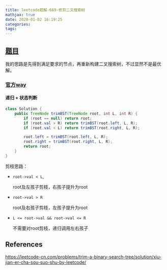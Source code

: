 ```yaml
---
title: leetcode题解-669-修剪二叉搜索树
mathjax: true
date: 2020-01-02 16:19:25
categories:
tags:
---
```


## [题目](https://leetcode-cn.com/problems/trim-a-binary-search-tree/)

我的思路是先得到满足要求的节点，再重新构建二叉搜索树，不过显然不是最优解。

### [官方way](https://leetcode-cn.com/problems/trim-a-binary-search-tree/solution/xiu-jian-er-cha-sou-suo-shu-by-leetcode/)

#### 递归 + 状态判断

```java
class Solution {
    public TreeNode trimBST(TreeNode root, int L, int R) {
        if (root == null) return root;
        if (root.val > R) return trimBST(root.left, L, R);
        if (root.val < L) return trimBST(root.right, L, R);

        root.left = trimBST(root.left, L, R);
        root.right = trimBST(root.right, L, R);
        return root;
    }
}
```

剪枝思路：

- `root->val < L`, 

  root及左孩子剪枝，右孩子提升为root

- `root->val > R`

  root及右孩子剪枝，左孩子提升为root

- `L <= root->val && root->val <= R`

  不需要对root剪枝，递归调用左右孩子



## References

https://leetcode-cn.com/problems/trim-a-binary-search-tree/solution/xiu-jian-er-cha-sou-suo-shu-by-leetcode/